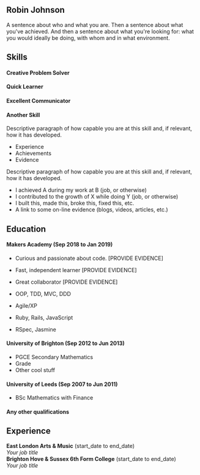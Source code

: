 ## Robin Johnson

A sentence about who and what you are. Then a sentence about what you've achieved. And then a sentence about what you're looking for: what you would ideally be doing, with whom and in what environment.

## Skills

#### Creative Problem Solver

#### Quick Learner

#### Excellent Communicator

####



#### Another Skill

Descriptive paragraph of how capable you are at this skill and, if relevant, how it has developed.

- Experience
- Achievements
- Evidence

Descriptive paragraph of how capable you are at this skill and, if relevant, how it has developed.

- I achieved A during my work at B (job, or otherwise)
- I contributed to the growth of X while doing Y (job, or otherwise)
- I built this, made this, broke this, fixed this, etc.
- A link to some on-line evidence (blogs, videos, articles, etc.)

## Education

#### Makers Academy (Sep 2018 to Jan 2019)

- Curious and passionate about code. [PROVIDE EVIDENCE]
- Fast, independent learner [PROVIDE EVIDENCE]
- Great collaborator [PROVIDE EVIDENCE]

- OOP, TDD, MVC, DDD
- Agile/XP
- Ruby, Rails, JavaScript
- RSpec, Jasmine

#### University of Brighton (Sep 2012 to Jun 2013)

- PGCE Secondary Mathematics
- Grade
- Other cool stuff

#### University of Leeds (Sep 2007 to Jun 2011)

- BSc Mathematics with Finance

#### Any other qualifications

## Experience

**East London Arts & Music** (start_date to end_date)    
*Your job title*  
**Brighton Hove & Sussex 6th Form College** (start_date to end_date)   
*Your job title*  
